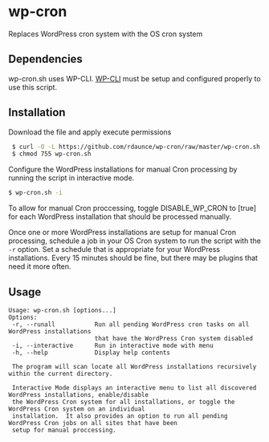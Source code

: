 # wp-cron
Replaces WordPress cron system with the OS cron system

## Dependencies
wp-cron.sh uses WP-CLI.  [WP-CLI](https://github.com/wp-cli/wp-cli) must be setup and configured properly 
to use this script.

## Installation
Download the file and apply execute permissions

```bash
 $ curl -O -L https://github.com/rdaunce/wp-cron/raw/master/wp-cron.sh
 $ chmod 755 wp-cron.sh
```

Configure the WordPress installations for manual Cron processing by running the script in interactive mode.

```bash
$ wp-cron.sh -i
```

To allow for manual Cron proccessing, toggle DISABLE_WP_CRON to [true] for each WordPress installation that 
should be processed manually.

Once one or more WordPress installations are setup for manual Cron processing, schedule a job in your OS Cron
system to run the script with the `-r` option.  Set a schedule that is appropriate for your WordPress 
installations.  Every 15 minutes should be fine, but there may be plugins that need it more often.

## Usage
```
Usage: wp-cron.sh [options...]
Options:
 -r, --runall           Run all pending WordPress cron tasks on all WordPress installations 
                        that have the WordPress Cron system disabled
 -i, --interactive      Run in interactive mode with menu
 -h, --help             Display help contents
 
 The program will scan locate all WordPress installations recursively within the current directory.
 
 Interactive Mode displays an interactive menu to list all discovered WordPress installations, enable/disable
 the WordPress Cron system for all installations, or toggle the WordPress Cron system on an individual 
 installation.  It also provides an option to run all pending WordPress Cron jobs on all sites that have been 
 setup for manual proccessing. 
 ```
